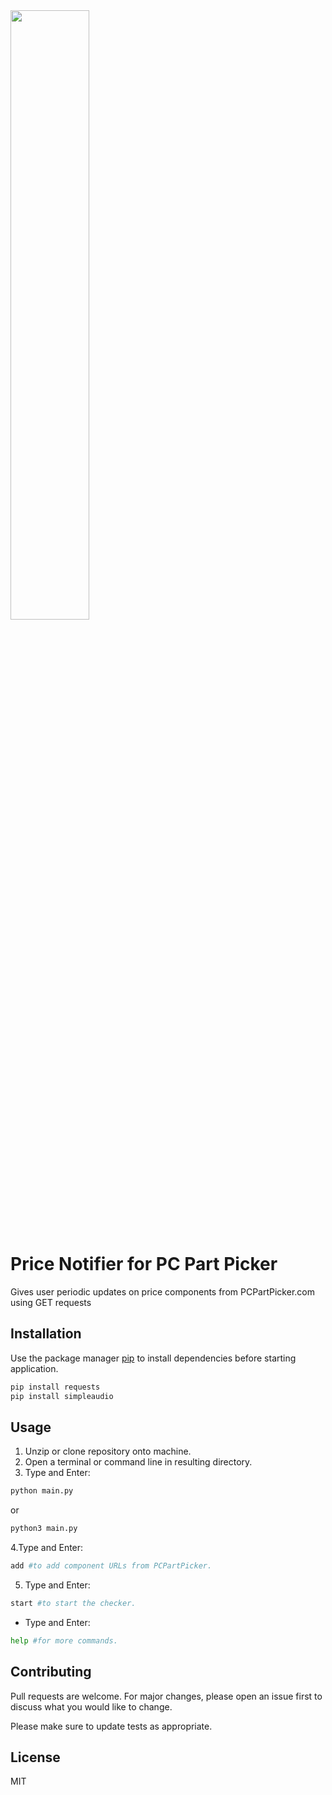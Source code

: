 
 <img src="[https://github.com/favicon.ico](https://upload.wikimedia.org/wikipedia/commons/e/ee/PCPartPicker_Logo.png)" width="50%">
 
# Price Notifier for PC Part Picker

Gives user periodic updates on price components from PCPartPicker.com using GET requests

## Installation

Use the package manager [pip](https://pip.pypa.io/en/stable/) to install dependencies before starting application.

```bash
pip install requests
pip install simpleaudio
```

## Usage
1. Unzip or clone repository onto machine.
2. Open a terminal or command line in resulting directory.
3. Type and Enter:
```bash
python main.py
```
or 

```bash
python3 main.py
```
4.Type and Enter:
```bash
add #to add component URLs from PCPartPicker. 
```

5. Type and Enter:

```bash
start #to start the checker.
```


- Type and Enter:

```bash
help #for more commands.
```



## Contributing

Pull requests are welcome. For major changes, please open an issue first
to discuss what you would like to change.

Please make sure to update tests as appropriate.

## License
MIT
